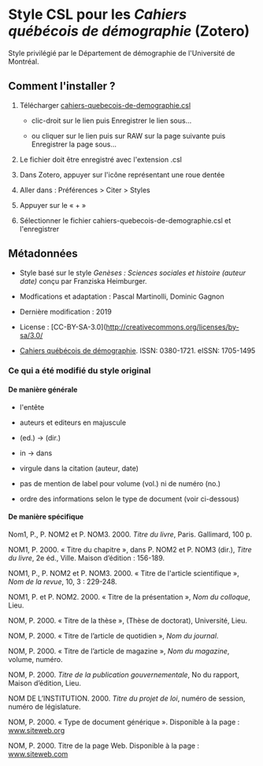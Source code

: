 # Style CSL pour les *Cahiers québécois de démographie* (Zotero)

Style privilégié par le Département de démographie de l'Université de Montréal.

## Comment l'installer ?

1. Télécharger [cahiers-quebecois-de-demographie.csl](https://github.com/pmartinolli/CSL/blob/master/cqd/cahiers-quebecois-de-demographie.csl)

   * clic-droit sur le lien puis Enregistrer le lien sous...
   
   * ou cliquer sur le lien puis sur RAW sur la page suivante puis Enregistrer la page sous...

2. Le fichier doit être enregistré avec l'extension .csl 

3. Dans Zotero, appuyer sur l'icône représentant une roue dentée

4. Aller dans : Préférences > Citer > Styles 

5. Appuyer sur le « + »

6. Sélectionner le fichier cahiers-quebecois-de-demographie.csl et l'enregistrer



## Métadonnées 

* Style basé sur le style *Genèses : Sciences sociales et histoire (auteur date)* conçu par Franziska Heimburger.

* Modfications et adaptation : Pascal Martinolli, Dominic Gagnon

* Dernière modification : 2019

* License : [CC-BY-SA-3.0](http://creativecommons.org/licenses/by-sa/3.0/

* [Cahiers québécois de démographie](https://cqd.erudit.org). ISSN: 0380-1721. eISSN: 1705-1495


### Ce qui a été modifié du style original

#### De manière générale

* l'entête

* auteurs et editeurs en majuscule

* (ed.) -> (dir.)

* in -> dans

* virgule dans la citation (auteur, date)    

* pas de mention de label pour volume (vol.) ni de numéro (no.)

* ordre des informations selon le type de document (voir ci-dessous)

#### De manière spécifique

Nom1, P., P. NOM2 et P. NOM3. 2000. *Titre du livre*, Paris. Gallimard, 100 p.

NOM1, P. 2000. « Titre du chapitre », dans P. NOM2 et P. NOM3 (dir.), *Titre du livre*, 2e éd., Ville. Maison d’édition : 156-189.

NOM1, P., P. NOM2 et P. NOM3. 2000. « Titre de l'article scientifique », *Nom de la revue*, 10, 3 : 229-248.

NOM1, P. et P. NOM2. 2000. « Titre de la présentation », *Nom du colloque*, Lieu.

NOM, P. 2000. « Titre de la thèse », (Thèse de doctorat), Université, Lieu. 

NOM, P. 2000. « Titre de l’article de quotidien », *Nom du journal*. 

NOM, P. 2000. « Titre de l’article de magazine », *Nom du magazine*, volume, numéro. 

NOM, P. 2000. *Titre de la publication gouvernementale*, No du rapport, Maison d’édition, Lieu. 

NOM DE L’INSTITUTION. 2000. *Titre du projet de loi*, numéro de session, numéro de législature.

NOM, P. 2000. « Type de document générique ». Disponible à la page : www.siteweb.org

NOM, P. 2000. Titre de la page Web. Disponible à la page : www.siteweb.com


